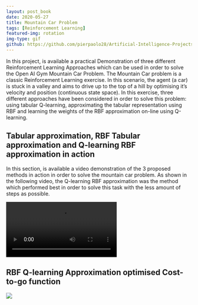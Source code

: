 ```yaml
---
layout: post_book
date: 2020-05-27
title: Mountain Car Problem
tags: [Reinforcement Learning]
featured-img: rotation
img-type: gif
github: https://github.com/pierpaolo28/Artificial-Intelligence-Projects/tree/master/Reinforcment%20Learning
---
```


In this project, is available a practical Demonstration of three different Reinforcement Learning
Approaches which can be used in order to solve the Open AI Gym
Mountain Car Problem. The Mountain Car problem is a classic
Reinforcement Learning exercise. In this scenario, the agent (a car)
is stuck in a valley and aims to drive up to the top of a hill by
optimising it’s velocity and position (continuous state space). In
this exercise, three different approaches have been considered in
order to solve this problem: using tabular Q-learning, approximating
the tabular representation using RBF and learning the weights of the
RBF approximation on-line using Q-learning.

## Tabular approximation, RBF Tabular approximation and Q-learning RBF approximation in action

In this section, is available a video demonstration of the 3 proposed
methods in action in order to solve the mountain car problem. As shown
in the following video, the Q-learning RBF approximation was the
method which performed best in order to solve this task with the less
amount of steps as possible.

<video class="center" controls>
  <source
    src="/assets/img/posts/mountain-car.webm"
    type="video/mp4"
  />
  Your browser does not support the video tag.
</video>


## RBF Q-learning Approximation optimised Cost-to-go function
![](/assets/img/posts/rotation.gif)
